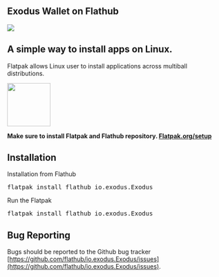 ## Exodus Wallet on Flathub
[<img src="https://www.exodus.io/desktop/img/portfolio-lsize.png" >](https://www.exodus.io/)


## A simple way to install apps on Linux.
Flatpak allows Linux user to install applications across multiball distributions.

[<img src="https://flathub.org/assets/badges/flathub-badge-en.png" height="100">](https://flathub.org/apps/details/io.exodus.Exodus)

**Make sure to install Flatpak and Flathub repository. [Flatpak.org/setup](https://flatpak.org/setup/)**

## Installation


Installation from Flathub
<pre>flatpak install flathub io.exodus.Exodus</pre>

Run the Flatpak
<pre>flatpak install flathub io.exodus.Exodus</pre>


## Bug Reporting

Bugs should be reported to the Github bug tracker [https://github.com/flathub/io.exodus.Exodus/issues](https://github.com/flathub/io.exodus.Exodus/issues).
